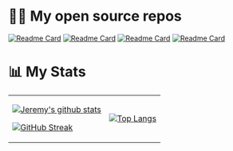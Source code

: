 <!--
**jjhartmann/jjhartmann** is a ✨ _special_ ✨ repository because its `README.md` (this file) appears on your GitHub profile.

Here are some ideas to get you started:

- 🔭 I’m currently working on ...
- 🌱 I’m currently learning ...
- 👯 I’m looking to collaborate on ...
- 🤔 I’m looking for help with ...
- 💬 Ask me about ...
- 📫 How to reach me: ...
- 😄 Pronouns: ...
- ⚡ Fun fact: ...
-->
# 🧑‍💻 My open source repos

[![Readme Card](https://github-readme-stats.vercel.app/api/pin/?username=exii-uw&repo=GestureRecognizerUnity&theme=transparent)](https://github.com/exii-uw/GestureRecognizerUnity)
[![Readme Card](https://github-readme-stats.vercel.app/api/pin/?username=jjhartmann&repo=Levenberg-Marquardt-Algorithm&theme=transparent)](https://github.com/jjhartmann/Levenberg-Marquardt-Algorithm)
[![Readme Card](https://github-readme-stats.vercel.app/api/pin/?username=jjhartmann&repo=Fabric-Hyperledger-OCERT-Project&theme=transparent)](https://github.com/jjhartmann/Fabric-Hyperledger-OCERT-Project)
[![Readme Card](https://github-readme-stats.vercel.app/api/pin/?username=jjhartmann&repo=Ipsum-Sola-X&theme=transparent)](https://github.com/jjhartmann/Ipsum-Sola-X)


# 📊 My Stats

<table>
<tbody>
<tr>
<td>
  
[![Jeremy's github stats](https://github-readme-stats.vercel.app/api?username=jjhartmann&count_private=true&show_icons=true&show_icons=true&theme=transparent)](https://www.jjhartmann.org)

[![GitHub Streak](https://github-readme-streak-stats.herokuapp.com?user=jjhartmann&theme=transparent&date_format=M%20j%5B%2C%20Y%5D)](https://git.io/streak-stats)
  
  </td>
<td>
  
[![Top Langs](https://github-readme-stats.vercel.app/api/top-langs/?username=jjhartmann&count_private=true&show_icons=true&theme=transparent&langs_count=8)](https://www.jjhartmann.org)
  
</td>
</tr>
</tbody>
</table>
